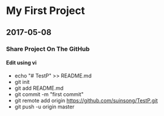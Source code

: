 # My First Project 

## 2017-05-08

### Share Project On The GitHub

#### Edit using vi




* echo "# TestP" >> README.md
* git init
* git add README.md
* git commit -m "first commit"
* git remote add origin https://github.com/suinsong/TestP.git
* git push -u origin master
